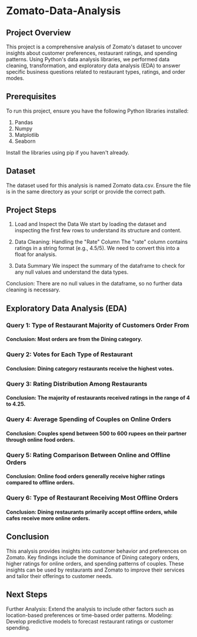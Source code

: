 # Zomato-Data-Analysis

## Project Overview
This project is a comprehensive analysis of Zomato's dataset to uncover insights about customer preferences, restaurant ratings, and spending patterns. Using Python's data analysis libraries, we performed data cleaning, transformation, and exploratory data analysis (EDA) to answer specific business questions related to restaurant types, ratings, and order modes.

## Prerequisites
To run this project, ensure you have the following Python libraries installed:

1. Pandas
2. Numpy
3. Matplotlib
4. Seaborn
   
Install the libraries using pip if you haven't already.

## Dataset
The dataset used for this analysis is named Zomato data.csv. Ensure the file is in the same directory as your script or provide the correct path.

## Project Steps
1. Load and Inspect the Data
We start by loading the dataset and inspecting the first few rows to understand its structure and content.

2. Data Cleaning: Handling the "Rate" Column
The "rate" column contains ratings in a string format (e.g., 4.5/5). We need to convert this into a float for analysis.

3. Data Summary
We inspect the summary of the dataframe to check for any null values and understand the data types.

Conclusion: There are no null values in the dataframe, so no further data cleaning is necessary.

## Exploratory Data Analysis (EDA)

### Query 1: Type of Restaurant Majority of Customers Order From
#### Conclusion: Most orders are from the Dining category.

### Query 2: Votes for Each Type of Restaurant
#### Conclusion: Dining category restaurants receive the highest votes.

### Query 3: Rating Distribution Among Restaurants
#### Conclusion: The majority of restaurants received ratings in the range of 4 to 4.25.

### Query 4: Average Spending of Couples on Online Orders
#### Conclusion: Couples spend between 500 to 600 rupees on their partner through online food orders.

### Query 5: Rating Comparison Between Online and Offline Orders
#### Conclusion: Online food orders generally receive higher ratings compared to offline orders.

### Query 6: Type of Restaurant Receiving Most Offline Orders
#### Conclusion: Dining restaurants primarily accept offline orders, while cafes receive more online orders.

## Conclusion
This analysis provides insights into customer behavior and preferences on Zomato. Key findings include the dominance of Dining category orders, higher ratings for online orders, and spending patterns of couples. These insights can be used by restaurants and Zomato to improve their services and tailor their offerings to customer needs.

## Next Steps
Further Analysis: Extend the analysis to include other factors such as location-based preferences or time-based order patterns.
Modeling: Develop predictive models to forecast restaurant ratings or customer spending.
